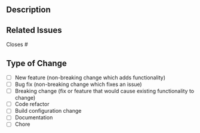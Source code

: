 <!--
  Thanks for contributing!

  Provide a description of your changes below and a general summary in the title

  Please look at the following checklist to ensure that your PR can be accepted quickly:
-->

## Description

<!--- Describe your changes in detail -->

## Related Issues

<!--- List the related issues to this PR -->
Closes #

## Type of Change

<!--- Put an `x` in all the boxes that apply: -->

- [ ] New feature (non-breaking change which adds functionality)
- [ ] Bug fix (non-breaking change which fixes an issue)
- [ ] Breaking change (fix or feature that would cause existing functionality to change)
- [ ] Code refactor
- [ ] Build configuration change
- [ ] Documentation
- [ ] Chore
